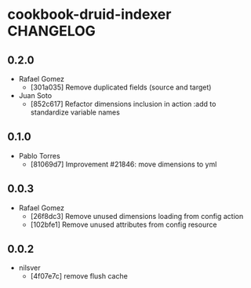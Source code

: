 cookbook-druid-indexer CHANGELOG
===============

## 0.2.0

  - Rafael Gomez
    - [301a035] Remove duplicated fields (source and target)
  - Juan Soto
    - [852c617] Refactor dimensions inclusion in action :add to standardize variable names

## 0.1.0

  - Pablo Torres
    - [81069d7] Improvement #21846: move dimensions to yml

## 0.0.3

  - Rafael Gomez
    - [26f8dc3] Remove unused dimensions loading from config action
    - [102bfe1] Remove unused attributes from config resource

## 0.0.2

  - nilsver
    - [4f07e7c] remove flush cache
